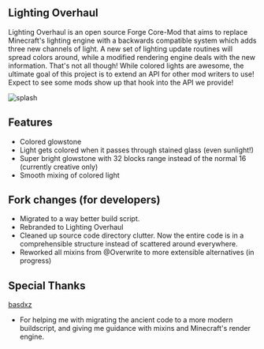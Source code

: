 ## Lighting Overhaul
Lighting Overhaul is an open source Forge Core-Mod that aims to replace Minecraft's lighting engine with a backwards compatible system which adds three new channels of light.  A new set of lighting update routines will spread colors around, while a modified rendering engine deals with the new information.  That's not all though!  While colored lights are awesome, the ultimate goal of this project is to extend an API for other mod writers to use!  Expect to see some mods show up that hook into the API we provide!

![splash](http://i.imgur.com/JszmQ0h.png "Minecraft Forge 1.7.10")

## Features
- Colored glowstone
- Light gets colored when it passes through stained glass (even sunlight!)
- Super bright glowstone with 32 blocks range instead of the normal 16 (currently creative only)
- Smooth mixing of colored light

## Fork changes (for developers)
- Migrated to a way better build script.
- Rebranded to Lighting Overhaul
- Cleaned up source code directory clutter. Now the entire code is in a comprehensible structure instead of scattered around everywhere.
- Reworked all mixins from @Overwrite to more extensible alternatives (in progress)

## Special Thanks
[basdxz](https://github.com/basdxz)
- For helping me with migrating the ancient code to a more modern buildscript, and giving me guidance with mixins and Minecraft's render engine.